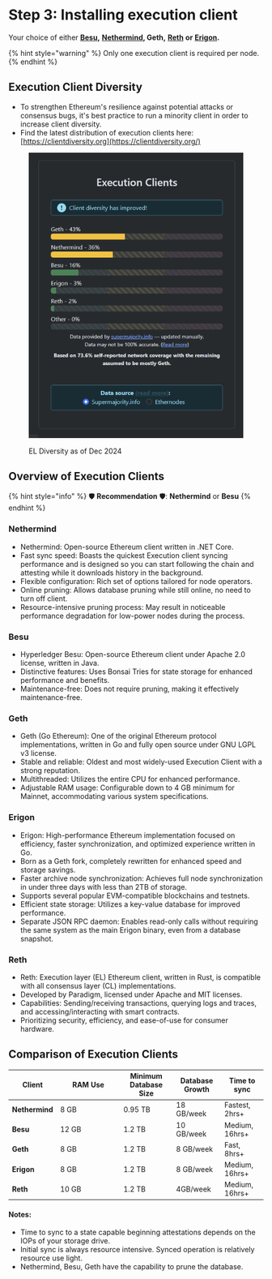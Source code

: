 # Step 3: Installing execution client

Your choice of either [**Besu**](https://besu.hyperledger.org)**,** [**Nethermind**](https://www.nethermind.io)**, Geth,** [**Reth**](../../guide-or-how-to-setup-a-validator-on-eth2-mainnet/part-i-installation/step-3-installing-execution-client/reth.md) **or** [**Erigon**](https://github.com/ledgerwatch/erigon)**.**

{% hint style="warning" %}
Only one execution client is required per node.
{% endhint %}

## **Execution Client Diversity**

* To strengthen Ethereum's resilience against potential attacks or consensus bugs, it's best practice to run a minority client in order to increase client diversity.
* Find the latest distribution of execution clients here: [https://clientdiversity.org](https://clientdiversity.org/)

<figure><img src="../../../../.gitbook/assets/EL.png" alt=""><figcaption><p>EL Diversity as of Dec 2024</p></figcaption></figure>

## Overview of Execution Clients

{% hint style="info" %}
:shield: **Recommendation** :shield:: **Nethermind** or **Besu**
{% endhint %}

### Nethermind

* Nethermind: Open-source Ethereum client written in .NET Core.
* Fast sync speed: Boasts the quickest Execution client syncing performance and is designed so you can start following the chain and attesting while it downloads history in the background.
* Flexible configuration: Rich set of options tailored for node operators.
* Online pruning: Allows database pruning while still online, no need to turn off client.
* Resource-intensive pruning process: May result in noticeable performance degradation for low-power nodes during the process.

### Besu

* Hyperledger Besu: Open-source Ethereum client under Apache 2.0 license, written in Java.
* Distinctive features: Uses Bonsai Tries for state storage for enhanced performance and benefits.
* Maintenance-free: Does not require pruning, making it effectively maintenance-free.

### Geth

* Geth (Go Ethereum): One of the original Ethereum protocol implementations, written in Go and fully open source under GNU LGPL v3 license.
* Stable and reliable: Oldest and most widely-used Execution Client with a strong reputation.
* Multithreaded: Utilizes the entire CPU for enhanced performance.
* Adjustable RAM usage: Configurable down to 4 GB minimum for Mainnet, accommodating various system specifications.

### Erigon

* Erigon: High-performance Ethereum implementation focused on efficiency, faster synchronization, and optimized experience written in Go.
* Born as a Geth fork, completely rewritten for enhanced speed and storage savings.
* Faster archive node synchronization: Achieves full node synchronization in under three days with less than 2TB of storage.
* Supports several popular EVM-compatible blockchains and testnets.
* Efficient state storage: Utilizes a key-value database for improved performance.
* Separate JSON RPC daemon: Enables read-only calls without requiring the same system as the main Erigon binary, even from a database snapshot.

### Reth

* Reth: Execution layer (EL) Ethereum client, written in Rust, is compatible with all consensus layer (CL) implementations.
* Developed by Paradigm, licensed under Apache and MIT licenses.
* Capabilities: Sending/receiving transactions, querying logs and traces, and accessing/interacting with smart contracts.
* Prioritizing security, efficiency, and ease-of-use for consumer hardware.

## Comparison of Execution Clients

<table><thead><tr><th>Client</th><th width="111">RAM Use</th><th>Minimum Database Size</th><th>Database Growth</th><th>Time to sync</th></tr></thead><tbody><tr><td><strong>Nethermind</strong></td><td>8 GB</td><td>0.95 TB</td><td>18 GB/week</td><td>Fastest, 2hrs+</td></tr><tr><td><strong>Besu</strong></td><td>12 GB</td><td>1.2 TB</td><td>10 GB/week</td><td>Medium, 16hrs+</td></tr><tr><td><strong>Geth</strong></td><td>8 GB</td><td>1.2 TB</td><td>8 GB/week</td><td>Fast, 8hrs+</td></tr><tr><td><strong>Erigon</strong></td><td>8 GB</td><td>1.2 TB</td><td>8 GB/week</td><td>Medium, 16hrs+</td></tr><tr><td><strong>Reth</strong></td><td>10 GB</td><td>1.2 TB</td><td>4GB/week</td><td>Medium, 16hrs+</td></tr></tbody></table>

#### Notes:

* Time to sync to a state capable beginning attestations depends on the IOPs of your storage drive.
* Initial sync is always resource intensive. Synced operation is relatively resource use light.
* Nethermind, Besu, Geth have the capability to prune the database.
